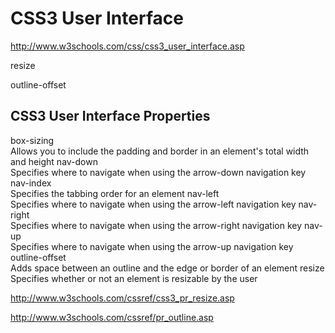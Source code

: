 # CSS3 User Interface  


http://www.w3schools.com/css/css3_user_interface.asp  


resize

outline-offset


## CSS3 User Interface Properties  



box-sizing  
    Allows you to include the padding and border in an element's total width and height
nav-down  
    Specifies where to navigate when using the arrow-down navigation key
nav-index  
    Specifies the tabbing order for an element
nav-left  
    Specifies where to navigate when using the arrow-left navigation key
nav-right  
    Specifies where to navigate when using the arrow-right navigation key
nav-up  
    Specifies where to navigate when using the arrow-up navigation key
outline-offset  
    Adds space between an outline and the edge or border of an element
resize  
    Specifies whether or not an element is resizable by the user



http://www.w3schools.com/cssref/css3_pr_resize.asp



http://www.w3schools.com/cssref/pr_outline.asp










